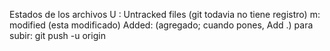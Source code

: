 Estados de los archivos
U : Untracked files (git todavia no tiene registro)
m: modified (esta modificado)
Added: (agregado; cuando pones, Add .)
para subir: git push -u origin
